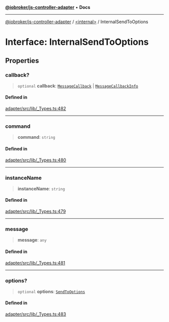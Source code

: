 [**@iobroker/js-controller-adapter**](../../README.md) • **Docs**

***

[@iobroker/js-controller-adapter](../../globals.md) / [\<internal\>](../README.md) / InternalSendToOptions

# Interface: InternalSendToOptions

## Properties

### callback?

> `optional` **callback**: [`MessageCallback`](../type-aliases/MessageCallback.md) \| [`MessageCallbackInfo`](MessageCallbackInfo.md)

#### Defined in

[adapter/src/lib/\_Types.ts:482](https://github.com/ioBroker/ioBroker.js-controller/blob/d7f4b912895e80ffd4c1cbb49decb1de7c0e8ca3/packages/adapter/src/lib/_Types.ts#L482)

***

### command

> **command**: `string`

#### Defined in

[adapter/src/lib/\_Types.ts:480](https://github.com/ioBroker/ioBroker.js-controller/blob/d7f4b912895e80ffd4c1cbb49decb1de7c0e8ca3/packages/adapter/src/lib/_Types.ts#L480)

***

### instanceName

> **instanceName**: `string`

#### Defined in

[adapter/src/lib/\_Types.ts:479](https://github.com/ioBroker/ioBroker.js-controller/blob/d7f4b912895e80ffd4c1cbb49decb1de7c0e8ca3/packages/adapter/src/lib/_Types.ts#L479)

***

### message

> **message**: `any`

#### Defined in

[adapter/src/lib/\_Types.ts:481](https://github.com/ioBroker/ioBroker.js-controller/blob/d7f4b912895e80ffd4c1cbb49decb1de7c0e8ca3/packages/adapter/src/lib/_Types.ts#L481)

***

### options?

> `optional` **options**: [`SendToOptions`](SendToOptions.md)

#### Defined in

[adapter/src/lib/\_Types.ts:483](https://github.com/ioBroker/ioBroker.js-controller/blob/d7f4b912895e80ffd4c1cbb49decb1de7c0e8ca3/packages/adapter/src/lib/_Types.ts#L483)
